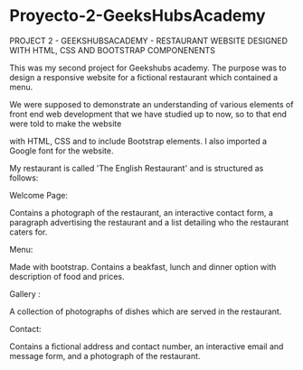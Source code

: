 # Proyecto-2-GeeksHubsAcademy

PROJECT 2 - GEEKSHUBSACADEMY - RESTAURANT WEBSITE DESIGNED WITH HTML, CSS AND BOOTSTRAP COMPONENENTS

This was my second project for Geekshubs academy. The purpose was to design a responsive website for a fictional restaurant which contained a menu.

We were supposed to demonstrate an understanding of various elements of front end web development that we have studied up to now, so to that end were told to make the website 

with HTML, CSS and to include Bootstrap elements. I also imported a Google font for the website.

My restaurant is called 'The English Restaurant' and is structured as follows:

Welcome Page:

Contains a photograph of the restaurant, an interactive contact form, a paragraph advertising the restaurant and a list detailing who the restaurant caters for.

Menu:

Made with bootstrap. Contains a beakfast, lunch and dinner option with description of food and prices.

Gallery :

A collection of photographs of dishes which are served in the restaurant.

Contact:

Contains a fictional address and contact number, an interactive email and message form, and a photograph of the restaurant.



